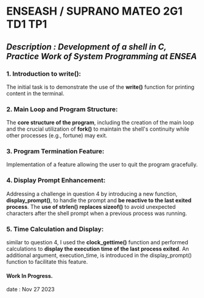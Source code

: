# ENSEASH / SUPRANO MATEO 2G1 TD1 TP1
## _Description : Development of a shell in C, Practice Work of System Programming at **ENSEA**_

### 1. Introduction to write():
The initial task is to demonstrate the use of the **write()** function for printing content in the terminal.

### 2. Main Loop and Program Structure:
The **core structure of the program**, including the creation of the main loop and the crucial utilization of **fork()** to maintain the shell's continuity while other processes (e.g., fortune) may exit.

### 3. Program Termination Feature:
Implementation of a feature allowing the user to quit the program gracefully.

### 4. Display Prompt Enhancement:
Addressing a challenge in question 4 by introducing a new function, **display_prompt()**, to handle the prompt and **be reactive to the last exited process**. The **use of strlen() replaces sizeof()** to avoid unexpected characters after the shell prompt when a previous process was running.

### 5. Time Calculation and Display:
similar to question 4, I used the **clock_gettime()** function and performed calculations to **display the execution time of the last process exited**. An additional argument, execution_time, is introduced in the display_prompt() function to facilitate this feature.

#### Work In Progress. 
date : Nov 27 2023
